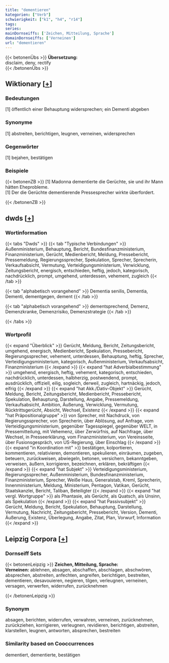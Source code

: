 ```yaml
---
title: "dementieren"
kategorien: ["Verb"]
schwierigkeit: ["k1", "h4", "r14"]
tags:
series:
mainDornseiffs: ['Zeichen, Mitteilung, Sprache']
domainDornseiffs: ['Verneinen']
url: "dementieren"
---
```


{{< betonenÜbs >}}
**Übersetzung:**  
disclaim, deny, rectify  
{{< /betonenÜbs >}}

## Wiktionary [[+](https://de.wiktionary.org/wiki/dementieren)]

### Bedeutungen
[1] öffentlich einer Behauptung widersprechen; ein Dementi abgeben  

### Synonyme
[1] abstreiten, berichtigen, leugnen, verneinen, widersprechen  

### Gegenwörter
[1] bejahen, bestätigen  

### Beispiele
{{< betonenZB >}}
[1] Madonna dementierte die Gerüchte, sie und ihr Mann hätten Eheprobleme.  
[1] Der die Gerüchte dementierende Pressesprecher wirkte überfordert.  

{{< /betonenZB >}}


## dwds [[+](https://www.dwds.de/wb/dementieren)]

### Wortinformation
{{< tabs "Dwds" >}}
{{< tab "Typische Verbindungen" >}}
Außenministerium, Behauptung, Bericht, Bundesfinanzministerium, Finanzministerium, Gerücht, Medienbericht, Meldung, Pressebericht, Pressemeldung, Regierungssprecher, Spekulation, Sprecher, Sprecherin, Verkaufsabsicht, Vermutung, Verteidigungsministerium, Verwicklung, Zeitungsbericht, energisch, entschieden, heftig, jedoch, kategorisch, nachdrücklich, prompt, umgehend, unterdessen, vehement, zugleich
{{< /tab >}}

{{< tab "alphabetisch vorangehend" >}}
Dementia senilis, Dementia, Dementi, dementgegen, dement
{{< /tab >}}

{{< tab "alphabetisch vorangehend" >}}
dementsprechend, Demenz, Demenzkranke, Demenzrisiko, Demenzstrategie
{{< /tab >}}

{{< /tabs >}}

### Wortprofil
{{< expand "Überblick" >}} Gerücht, Meldung, Bericht, Zeitungsbericht, umgehend, energisch, Medienbericht, Spekulation, Pressebericht, Regierungssprecher, vehement, unterdessen, Behauptung, heftig, Sprecher, Verteidigungsministerium, kategorisch, Außenministerium, Verkaufsabsicht, Finanzministerium {{< /expand >}}
{{< expand "hat Adverbialbestimmung" >}} umgehend, energisch, heftig, vehement, kategorisch, entschieden, nachdrücklich, unterdessen, halbherzig, postwendend, prompt, ausdrücklich, offiziell, eilig, sogleich, derweil, zugleich, hartnäckig, jedoch, eifrig {{< /expand >}}
{{< expand "hat Akk./Dativ-Objekt" >}} Gerücht, Meldung, Bericht, Zeitungsbericht, Medienbericht, Pressebericht, Spekulation, Behauptung, Darstellung, Angabe, Pressemeldung, Verkaufsabsicht, Ambition, Äußerung, Verwicklung, Vermutung, Rücktrittsgerücht, Absicht, Wechsel, Existenz {{< /expand >}}
{{< expand "hat Präpositionalgruppe" >}} von Sprecher, mit Nachdruck, von Regierungssprecher, von Sprecherin, über Ablösung, auf Anfrage, vom Verteidigungsministerium, gegenüber Tagesspiegel, gegenüber WELT, in Pressemitteilung, mit Vehemenz, über Zerwürfnis, auf Nachfrage, über Wechsel, in Presseerklärung, vom Finanzministerium, von Vereinsseite, über Fusionsgespräch, von US-Regierung, über Einschlag {{< /expand >}}
{{< expand "in Koordination mit" >}} bestätigen, kolportieren, kommentieren, relativieren, demontieren, spekulieren, einräumen, zugeben, beteuern, zurückweisen, abwiegeln, betonen, versichern, bekanntgeben, verweisen, äußern, korrigieren, bezeichnen, erklären, bekräftigen {{< /expand >}}
{{< expand "hat Subjekt" >}} Verteidigungsministerium, Regierungssprecher, Außenministerium, Bundesfinanzministerium, Finanzministerium, Sprecher, Weiße Haus, Generalstab, Kreml, Sprecherin, Innenministerium, Meldung, Ministerium, Pentagon, Vatikan, Gerücht, Staatskanzlei, Bericht, Taliban, Beteiligter {{< /expand >}}
{{< expand "hat vergl. Wortgruppe" >}} als Phantasie, als Gerücht, als Quatsch, als Unsinn, als Spekulation {{< /expand >}}
{{< expand "hat Passivsubjekt" >}} Gerücht, Meldung, Bericht, Spekulation, Behauptung, Darstellung, Vermutung, Nachricht, Zeitungsbericht, Pressebericht, Version, Dementi, Äußerung, Existenz, Überlegung, Angabe, Zitat, Plan, Vorwurf, Information {{< /expand >}}

## Leipzig Corpora [[+](https://corpora.uni-leipzig.de/en/res?word=dementieren&corpusId=deu_newscrawl-public_2018)]

### Dornseiff Sets
{{< betonenLeipzig >}}
**Zeichen, Mitteilung, Sprache:**  
**Verneinen:** ablehnen, absagen, abschaffen, abschlagen, abschwören, absprechen, abstreiten, anfechten, angreifen, berichtigen, bestreiten, dementieren, desavouieren, negieren, tilgen, verleugnen, verneinen, versagen, verwerfen, widerrufen, zurücknehmen  

{{< /betonenLeipzig >}}

### Synonym
absagen, berichten, widerrufen, verwahren, verneinen, zurücknehmen, zurückziehen, korrigieren, verleugnen, revidieren, berichtigen, abstreiten, klarstellen, leugnen, antworten, absprechen, bestreiten


### Similarity based on Cooccurrences
dementiert, dementierte, bestätigen

